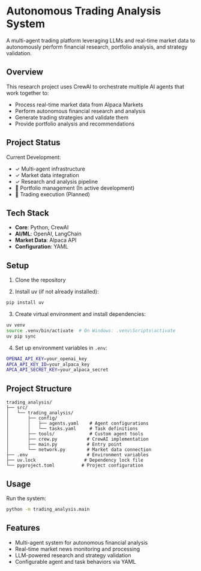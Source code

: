 # Autonomous Trading Analysis System

A multi-agent trading platform leveraging LLMs and real-time market data to autonomously perform financial research, portfolio analysis, and strategy validation.

## Overview

This research project uses CrewAI to orchestrate multiple AI agents that work together to:
- Process real-time market data from Alpaca Markets
- Perform autonomous financial research and analysis
- Generate trading strategies and validate them
- Provide portfolio analysis and recommendations

## Project Status

Current Development:
- ✓ Multi-agent infrastructure
- ✓ Market data integration
- ✓ Research and analysis pipeline
- 🔨 Portfolio management (In active development)
- 📅 Trading execution (Planned)

## Tech Stack

- **Core**: Python, CrewAI
- **AI/ML**: OpenAI, LangChain
- **Market Data**: Alpaca API
- **Configuration**: YAML

## Setup

1. Clone the repository

2. Install uv (if not already installed):
```bash
pip install uv
```

3. Create virtual environment and install dependencies:
```bash
uv venv
source .venv/bin/activate  # On Windows: .venv\Scripts\activate
uv pip sync
```

4. Set up environment variables in `.env`:
```bash
OPENAI_API_KEY=your_openai_key
APCA_API_KEY_ID=your_alpaca_key
APCA_API_SECRET_KEY=your_alpaca_secret
```

## Project Structure

```
trading_analysis/
├── src/
│   └── trading_analysis/
│       ├── config/
│       │   ├── agents.yaml    # Agent configurations
│       │   └── tasks.yaml     # Task definitions
│       ├── tools/             # Custom agent tools
│       ├── crew.py           # CrewAI implementation
│       ├── main.py           # Entry point
│       └── network.py        # Market data connection
├── .env                      # Environment variables
├── uv.lock                  # Dependency lock file
└── pyproject.toml          # Project configuration
```

## Usage

Run the system:
```bash
python -m trading_analysis.main
```

## Features

- Multi-agent system for autonomous financial analysis
- Real-time market news monitoring and processing
- LLM-powered research and strategy validation
- Configurable agent and task behaviors via YAML
